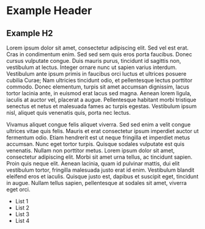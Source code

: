 # Example Header

## Example H2

Lorem ipsum dolor sit amet, consectetur adipiscing elit. Sed vel est erat. Cras in condimentum enim. Sed sed sem quis eros porta faucibus. Donec cursus vulputate congue. Duis mauris purus, tincidunt id sagittis non, vestibulum at lectus. Integer ornare nunc ut sapien varius interdum. Vestibulum ante ipsum primis in faucibus orci luctus et ultrices posuere cubilia Curae; Nam ultricies tincidunt odio, et pellentesque lectus porttitor commodo. Donec elementum, turpis sit amet accumsan dignissim, lacus tortor lacinia ante, in euismod erat lacus sed magna. Aenean lorem ligula, iaculis at auctor vel, placerat a augue. Pellentesque habitant morbi tristique senectus et netus et malesuada fames ac turpis egestas. Vestibulum ipsum nisl, aliquet quis venenatis quis, porta nec lectus.

Vivamus aliquet congue felis aliquet viverra. Sed sed enim a velit congue ultrices vitae quis felis. Mauris et erat consectetur ipsum imperdiet auctor ut fermentum odio. Etiam hendrerit est ut neque fringilla et imperdiet metus accumsan. Nunc eget tortor turpis. Quisque sodales vulputate est quis venenatis. Nullam non porttitor metus. Lorem ipsum dolor sit amet, consectetur adipiscing elit. Morbi sit amet urna tellus, ac tincidunt sapien. Proin quis neque elit. Aenean lacinia, quam id pulvinar mattis, dui elit vestibulum tortor, fringilla malesuada justo erat id enim. Vestibulum blandit eleifend eros et iaculis. Quisque justo est, dapibus et suscipit eget, tincidunt in augue. Nullam tellus sapien, pellentesque at sodales sit amet, viverra eget orci.

- List 1
- List 2
- List 3
- List 4

